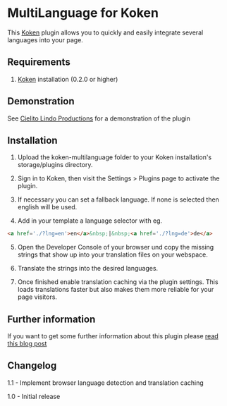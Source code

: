 MultiLanguage for Koken
=================================

This [Koken](http://koken.me) plugin allows you to quickly and easily integrate several languages into your page.

Requirements
------------

1. [Koken](http://koken.me) installation (0.2.0 or higher)

Demonstration
------------

See [Cielito Lindo Productions](https://www.cielitolindo.de) for a demonstration of the plugin

Installation
------------

1. Upload the koken-multilanguage folder to your Koken installation's storage/plugins directory.

2. Sign in to Koken, then visit the Settings > Plugins page to activate the plugin.

3. If necessary you can set a fallback language. If none is selected then english will be used.

4. Add in your template a language selector with eg. 
```html
<a href='./?lng=en'>en</a>&nbsp;|&nbsp;<a href='./?lng=de'>de</a>
```

5. Open the Developer Console of your browser und copy the missing strings that show up into your translation files on your webspace.

6. Translate the strings into the desired languages.

7. Once finished enable translation caching via the plugin settings. This loads translations faster but also makes them more reliable for your page visitors.

Further information
---------
If you want to get some further information about this plugin please [read this blog post](https://www.cielitolindo.de/essays/2017/10/enable-multi-language-support-on-a-koken-site/)


Changelog
---------

1.1 - Implement browser language detection and translation caching

1.0 - Initial release
